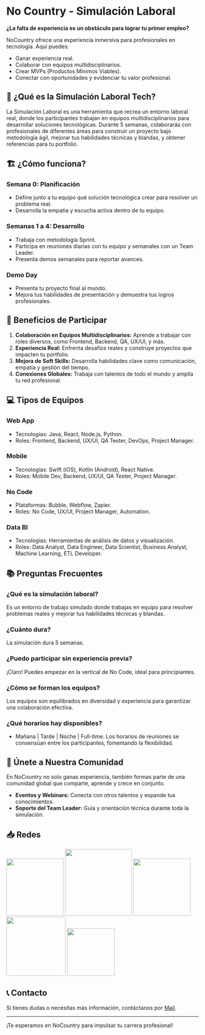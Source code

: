 # No Country - Simulación Laboral

**¿La falta de experiencia es un obstáculo para lograr tu primer empleo?**

NoCountry ofrece una experiencia inmersiva para profesionales en tecnología. Aquí puedes:
- Ganar experiencia real.
- Colaborar con equipos multidisciplinarios.
- Crear MVPs (Productos Mínimos Viables).
- Conectar con oportunidades y evidenciar tu valor profesional.

## 🚀 ¿Qué es la Simulación Laboral Tech?

La Simulación Laboral es una herramienta que recrea un entorno laboral real, donde los participantes trabajan en equipos multidisciplinarios para desarrollar soluciones tecnológicas. Durante 5 semanas, colaborarás con profesionales de diferentes áreas para construir un proyecto bajo metodología ágil, mejorar tus habilidades técnicas y blandas, y obtener referencias para tu portfolio.

## 🏗️ ¿Cómo funciona?

### Semana 0: Planificación
- Define junto a tu equipo qué solución tecnológica crear para resolver un problema real.
- Desarrolla la empatía y escucha activa dentro de tu equipo.

### Semanas 1 a 4: Desarrollo
- Trabaja con metodología Sprint.
- Participa en reuniones diarias con tu equipo y semanales con un Team Leader.
- Presenta demos semanales para reportar avances.

### Demo Day
- Presenta tu proyecto final al mundo.
- Mejora tus habilidades de presentación y demuestra tus logros profesionales.

## 🌟 Beneficios de Participar

1. **Colaboración en Equipos Multidisciplinarios:** Aprende a trabajar con roles diversos, como Frontend, Backend, QA, UX/UI, y más.
2. **Experiencia Real:** Enfrenta desafíos reales y construye proyectos que impacten tu portfolio.
3. **Mejora de Soft Skills:** Desarrolla habilidades clave como comunicación, empatía y gestión del tiempo.
4. **Conexiones Globales:** Trabaja con talentos de todo el mundo y amplía tu red profesional.

## 💻 Tipos de Equipos

### Web App
- Tecnologías: Java, React, Node.js, Python.
- Roles: Frontend, Backend, UX/UI, QA Tester, DevOps, Project Manager.

### Mobile
- Tecnologías: Swift (iOS), Kotlin (Android), React Native.
- Roles: Mobile Dev, Backend, UX/UI, QA Tester, Project Manager.

### No Code
- Plataformas: Bubble, Webflow, Zapier.
- Roles: No Code, UX/UI, Project Manager, Automation.

### Data BI
- Tecnologías: Herramientas de análisis de datos y visualización.
- Roles: Data Analyst, Data Engineer, Data Scientist, Business Analyst, Machine Learning, ETL Developer.

## 📚 Preguntas Frecuentes

### ¿Qué es la simulación laboral?
Es un entorno de trabajo simulado donde trabajas en equipo para resolver problemas reales y mejorar tus habilidades técnicas y blandas.

### ¿Cuánto dura?
La simulación dura 5 semanas.

### ¿Puedo participar sin experiencia previa?
¡Claro! Puedes empezar en la vertical de No Code, ideal para principiantes.

### ¿Cómo se forman los equipos?
Los equipos son equilibrados en diversidad y experiencia para garantizar una colaboración efectiva.

### ¿Qué horarios hay disponibles?
- Mañana | Tarde | Noche | Full-time.
Los horarios de reuniones se consensúan entre los participantes, fomentando la flexibilidad.

## 🎯 Únete a Nuestra Comunidad

En NoCountry no solo ganas experiencia, también formas parte de una comunidad global que comparte, aprende y crece en conjunto.

- **Eventos y Webinars:** Conecta con otros talentos y expande tus conocimientos.
- **Soporte del Team Leader:** Guía y orientación técnica durante toda la simulación.

## 📥 Redes

 <a href="https://discord.gg/5MTzmsNXvx"><img src="https://img.shields.io/badge/Discord-7289DA?style=for-the-badge&logo=discord" width="150" ></a>
 <a href="https://www.instagram.com/nocountry.tech"><img src="https://img.shields.io/badge/Instagram-E4405F?style=for-the-badge&logo=instagram" width="175"></a>
 <a href="https://www.youtube.com/@Nocountrytech"><img src="https://img.shields.io/badge/YouTube-FF0000?style=for-the-badge&logo=youtube" width="150"></a>
 <a href="https://www.nocountry.tech/"><img src="https://img.shields.io/badge/Pagina%20Web-0A8D48?style=for-the-badge&logo=internetexplorer" width="155"></a>
 <a href="https://www.linkedin.com/company/nocountrytalent/"><img src="https://img.shields.io/badge/LinkedIn-0A66C2?style=for-the-badge&logo=linkedin" width="125"></a>


## 📞 Contacto

Si tienes dudas o necesitas más información, contáctanos por [Mail](mailto:contacto@nocountry.io).


--- 

¡Te esperamos en NoCountry para impulsar tu carrera profesional!

